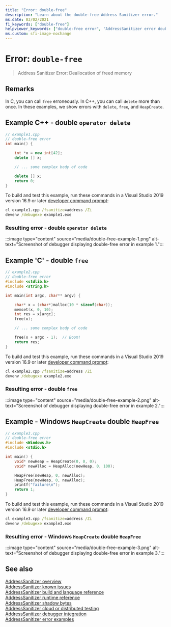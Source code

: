 ```yaml
---
title: "Error: double-free"
description: "Learn about the double-free Address Sanitizer error."
ms.date: 03/02/2021
f1_keywords: ["double-free"]
helpviewer_keywords: ["double-free error", "AddressSanitizer error double-free"]
ms.custom: sfi-image-nochange
---
```


# Error: `double-free`

> Address Sanitizer Error: Deallocation of freed memory

## Remarks

In C, you can call `free` erroneously. In C++, you can call `delete` more than once. In these examples, we show errors with `delete`, `free`, and `HeapCreate`.

## Example C++ - double `operator delete`

```cpp
// example1.cpp
// double-free error
int main() {

    int *x = new int[42];
    delete [] x;

    // ... some complex body of code

    delete [] x;
    return 0;
}
```

To build and test this example, run these commands in a Visual Studio 2019 version 16.9 or later [developer command prompt](../build/building-on-the-command-line.md#developer_command_prompt_shortcuts):

```cmd
cl example1.cpp /fsanitize=address /Zi
devenv /debugexe example1.exe
```

### Resulting error - double `operator delete`

:::image type="content" source="media/double-free-example-1.png" alt-text="Screenshot of debugger displaying double-free error in example 1.":::

## Example 'C' - double `free`

```cpp
// example2.cpp
// double-free error
#include <stdlib.h>
#include <string.h>

int main(int argc, char** argv) {

    char* x = (char*)malloc(10 * sizeof(char));
    memset(x, 0, 10);
    int res = x[argc];
    free(x);

    // ... some complex body of code

    free(x + argc - 1);  // Boom!
    return res;
}
```

To build and test this example, run these commands in a Visual Studio 2019 version 16.9 or later [developer command prompt](../build/building-on-the-command-line.md#developer_command_prompt_shortcuts):

```cmd
cl example2.cpp /fsanitize=address /Zi
devenv /debugexe example2.exe
```

### Resulting error - double `free`

:::image type="content" source="media/double-free-example-2.png" alt-text="Screenshot of debugger displaying double-free error in example 2.":::

## Example - Windows `HeapCreate` double `HeapFree`

```cpp
// example3.cpp
// double-free error
#include <Windows.h>
#include <stdio.h>

int main() {
    void* newHeap = HeapCreate(0, 0, 0);
    void* newAlloc = HeapAlloc(newHeap, 0, 100);

    HeapFree(newHeap, 0, newAlloc);
    HeapFree(newHeap, 0, newAlloc);
    printf("failure\n");
    return 1;
}
```

To build and test this example, run these commands in a Visual Studio 2019 version 16.9 or later [developer command prompt](../build/building-on-the-command-line.md#developer_command_prompt_shortcuts):

```cmd
cl example3.cpp /fsanitize=address /Zi
devenv /debugexe example3.exe
```

### Resulting error - Windows `HeapCreate` double `HeapFree`

:::image type="content" source="media/double-free-example-3.png" alt-text="Screenshot of debugger displaying double-free error in example 3.":::

## See also

[AddressSanitizer overview](asan.md)\
[AddressSanitizer known issues](asan-known-issues.md)\
[AddressSanitizer build and language reference](asan-building.md)\
[AddressSanitizer runtime reference](asan-runtime.md)\
[AddressSanitizer shadow bytes](asan-shadow-bytes.md)\
[AddressSanitizer cloud or distributed testing](asan-offline-crash-dumps.md)\
[AddressSanitizer debugger integration](asan-debugger-integration.md)\
[AddressSanitizer error examples](asan-error-examples.md)
